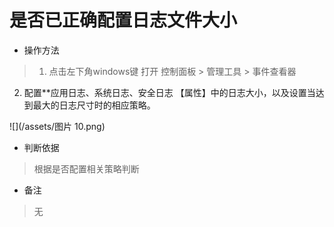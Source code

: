 # 是否已正确配置日志文件大小

- 操作方法
> 1. 点击左下角windows键 打开 控制面板 > 管理工具 > 事件查看器
  2. 配置**应用日志、系统日志、安全日志 【属性】中的日志大小，以及设置当达到最大的日志尺寸时的相应策略。

![](/assets/图片 10.png)

- 判断依据
> 根据是否配置相关策略判断

- 备注
> 无